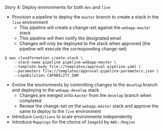 
Story 4: Deploy environments for both `dev` and `live`

- Provision a pipeline to deploy the `master` branch to create a stack in the `live` environment
    - This pipeline will create a change-set against the `webapp-master` stack 
    - This pipeline will then notify the designated email 
    - Changes will only be deployed to the stack when approved (the pipeline will execute the corresponding change-set)

```
$ aws cloudformation create-stack \
    --stack-name pipeline pipeline-webapp-master \
    --template-body file://templates/approval-pipeline.yaml \
    --parameters file://templates/approval-pipeline-parameters.json \
    --capabilities CAPABILITY_IAM

```

- Evolve the environments by committing changes to the `develop` branch and deploying to the `webapp-develop` stack
    - Changes are merged onto `master` from the `develop` branch when completed
    - Review the change-set on the `webapp-master` stack and approve the same to deploy to the `live` environment
- Introduce `Conditions` to scale environments independently
- Introduce `Mappings` for the choice of `ImageId` by `AWS::Region` 
